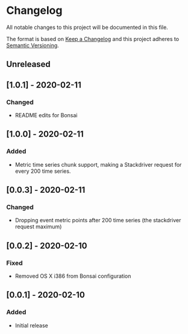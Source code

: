 # Changelog
All notable changes to this project will be documented in this file.

The format is based on [Keep a Changelog](http://keepachangelog.com/en/1.0.0/)
and this project adheres to [Semantic
Versioning](http://semver.org/spec/v2.0.0.html).

## Unreleased

## [1.0.1] - 2020-02-11
### Changed
- README edits for Bonsai

## [1.0.0] - 2020-02-11
### Added
- Metric time series chunk support, making a Stackdriver request for every
200 time series.

## [0.0.3] - 2020-02-11
### Changed
- Dropping event metric points after 200 time series (the stackdriver request maximum)

## [0.0.2] - 2020-02-10

### Fixed
- Removed OS X i386 from Bonsai configuration

## [0.0.1] - 2020-02-10

### Added
- Initial release
